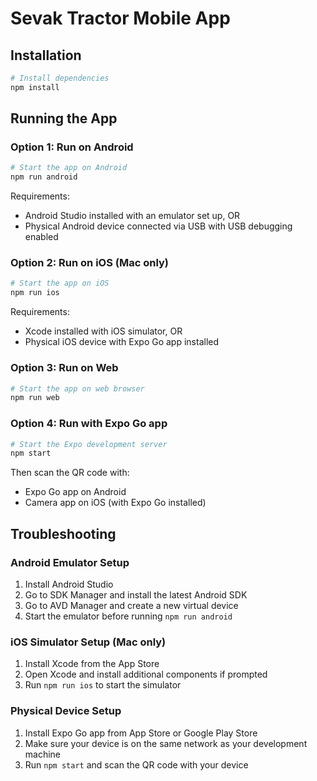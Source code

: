 # Sevak Tractor Mobile App

## Installation

```bash
# Install dependencies
npm install
```

## Running the App

### Option 1: Run on Android

```bash
# Start the app on Android
npm run android
```

Requirements:
- Android Studio installed with an emulator set up, OR
- Physical Android device connected via USB with USB debugging enabled

### Option 2: Run on iOS (Mac only)

```bash
# Start the app on iOS
npm run ios
```

Requirements:
- Xcode installed with iOS simulator, OR
- Physical iOS device with Expo Go app installed

### Option 3: Run on Web

```bash
# Start the app on web browser
npm run web
```

### Option 4: Run with Expo Go app

```bash
# Start the Expo development server
npm start
```

Then scan the QR code with:
- Expo Go app on Android
- Camera app on iOS (with Expo Go installed)

## Troubleshooting

### Android Emulator Setup
1. Install Android Studio
2. Go to SDK Manager and install the latest Android SDK
3. Go to AVD Manager and create a new virtual device
4. Start the emulator before running `npm run android`

### iOS Simulator Setup (Mac only)
1. Install Xcode from the App Store
2. Open Xcode and install additional components if prompted
3. Run `npm run ios` to start the simulator

### Physical Device Setup
1. Install Expo Go app from App Store or Google Play Store
2. Make sure your device is on the same network as your development machine
3. Run `npm start` and scan the QR code with your device
